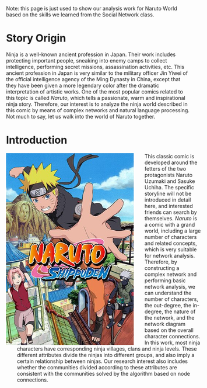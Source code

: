 Note: this page is just used to show our analysis work for Naruto World based on the skills we learned from the Social Network class.

# Story Origin
Ninja is a well-known ancient profession in Japan. Their work includes protecting important people, sneaking into enemy camps to collect intelligence, performing secret missions, assassination activities, etc. This ancient profession in Japan is very similar to the military officer Jin Yiwei of the official intelligence agency of the Ming Dynasty in China, except that they have been given a more legendary color after the dramatic interpretation of artistic works. One of the most popular comics related to this topic is called *Naruto*, which tells a passionate, warm and inspirational ninja story. Therefore, our interest is to analyze the ninja world described in this comic by means of complex networks and natural language processing. Not much to say, let us walk into the world of Naruto together.

# Introduction
<img src="./img/intro.jpg" style="float:left;">
<div style="position:relative; left:30px;">
This classic comic is developed around the fetters of the two protagonists Naruto Uzumaki and Sasuke Uchiha. The specific storyline will not be introduced in detail here, and interested friends can search by themselves. <i>Naruto</i> is a comic with a grand world, including a large number of characters and related concepts, which is very suitable for network analysis. Therefore, by constructing a complex network and performing basic network analysis, we can understand the number of characters, the out-degree, the in-degree, the nature of the network, and the network diagram based on the overall character connections. In this work, most ninja characters have corresponding ninja villages, clans and ninja levels. These different attributes divide the ninjas into different groups, and also imply a certain relationship between ninjas. Our research interest also includes whether the communities divided according to these attributes are consistent with the communities solved by the algorithm based on node connections.
</div>